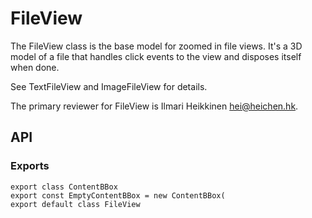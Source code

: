 # FileView

The FileView class is the base model for zoomed in file views.
It's a 3D model of a file that handles click events to the view and disposes itself when done.

See TextFileView and ImageFileView for details.

The primary reviewer for FileView is Ilmari Heikkinen <hei@heichen.hk>.

## API

### Exports

```tsx
export class ContentBBox
export const EmptyContentBBox = new ContentBBox(
export default class FileView
```
